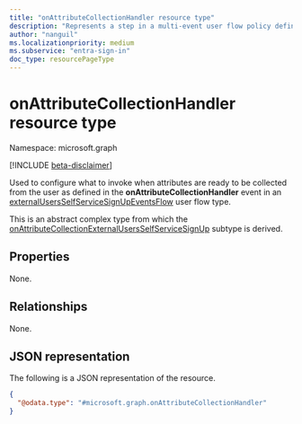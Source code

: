 ```yaml
---
title: "onAttributeCollectionHandler resource type"
description: "Represents a step in a multi-event user flow policy defining what happens when attributes are ready to be collected from the user."
author: "nanguil"
ms.localizationpriority: medium
ms.subservice: "entra-sign-in"
doc_type: resourcePageType
---
```


# onAttributeCollectionHandler resource type

Namespace: microsoft.graph

[!INCLUDE [beta-disclaimer](../../includes/beta-disclaimer.md)]

Used to configure what to invoke when attributes are ready to be collected from the user as defined in the **onAttributeCollectionHandler** event in an [externalUsersSelfServiceSignUpEventsFlow](externalUsersSelfServiceSignUpEventsFlow.md) user flow type.

This is an abstract complex type from which the [onAttributeCollectionExternalUsersSelfServiceSignUp](../resources/onattributecollectionexternalusersselfservicesignup.md) subtype is derived.

## Properties

None.

## Relationships
None.

## JSON representation
The following is a JSON representation of the resource.
<!-- {
  "blockType": "resource",
  "@odata.type": "microsoft.graph.onAttributeCollectionHandler"
}
-->
``` json
{
  "@odata.type": "#microsoft.graph.onAttributeCollectionHandler"
}
```

